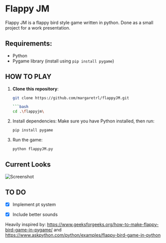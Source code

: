 # Flappy JM
Flappy JM is a flappy bird style game written in python. Done as a small project for a work presentation.

## Requirements:
- Python
- Pygame library (install using `pip install pygame`)

## HOW TO PLAY
1. **Clone this repository**:
   ```bash
   git clone https://github.com/margaretrl/flappyJM.git

   ```bash
   cd .\flappyjm\

2. Install dependencies: Make sure you have Python installed, then run:
   ```bash
   pip install pygame

3. Run the game:
   ```bash
   python flappyJM.py

## Current Looks
![Screenshot](assets/img/SS.png)

## TO DO
- [X] Implement pt system
- [X] Include better sounds


Heavily inspired by: https://www.geeksforgeeks.org/how-to-make-flappy-bird-game-in-pygame/ and https://www.askpython.com/python/examples/flappy-bird-game-in-python 
